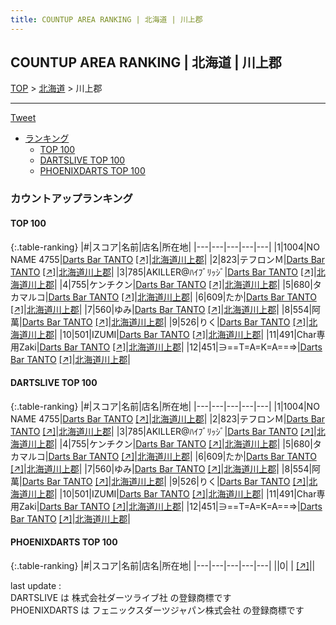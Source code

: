 ```yaml
---
title: COUNTUP AREA RANKING | 北海道 | 川上郡
---
```

## COUNTUP AREA RANKING | 北海道 | 川上郡

[TOP](/darts/rank/) > [北海道](/darts/rank/北海道/) > 川上郡

___

<a href="https://twitter.com/share?ref_src=twsrc%5Etfw" data-text="COUNTUP AREA RANKING | 北海道川上郡" class="twitter-share-button" data-hashtags="DARTSLIVE,PHOENIXDARTS,darts,ダーツ" data-show-count="false">Tweet</a>

* [ランキング](#カウントアップランキング)
    * [TOP 100](#top-100)
    * [DARTSLIVE TOP 100](#dartslive-top-100)
    * [PHOENIXDARTS TOP 100](#phoenixdarts-top-100)

### カウントアップランキング

#### TOP 100



{:.table-ranking}
|#|スコア|名前|店名|所在地|
|---|---|---|---|---|
|1|1004|<span class="rank-name-dl">NO NAME 4755</span>|<a href="/darts/rank/shops/59b68c0c9d8f84af25d56fb0e5c39bac.html">Darts Bar TANTO</a> <a href="https://search.dartslive.com/jp/shop/59b68c0c9d8f84af25d56fb0e5c39bac">[↗]</a>|<a href="/darts/rank/北海道/川上郡">北海道川上郡</a>|
|2|823|<span class="rank-name-dl">テフロンＭ</span>|<a href="/darts/rank/shops/59b68c0c9d8f84af25d56fb0e5c39bac.html">Darts Bar TANTO</a> <a href="https://search.dartslive.com/jp/shop/59b68c0c9d8f84af25d56fb0e5c39bac">[↗]</a>|<a href="/darts/rank/北海道/川上郡">北海道川上郡</a>|
|3|785|<span class="rank-name-dl">AKILLER@ﾊｲﾌﾞﾘｯｼﾞ</span>|<a href="/darts/rank/shops/59b68c0c9d8f84af25d56fb0e5c39bac.html">Darts Bar TANTO</a> <a href="https://search.dartslive.com/jp/shop/59b68c0c9d8f84af25d56fb0e5c39bac">[↗]</a>|<a href="/darts/rank/北海道/川上郡">北海道川上郡</a>|
|4|755|<span class="rank-name-dl">ケンチクン</span>|<a href="/darts/rank/shops/59b68c0c9d8f84af25d56fb0e5c39bac.html">Darts Bar TANTO</a> <a href="https://search.dartslive.com/jp/shop/59b68c0c9d8f84af25d56fb0e5c39bac">[↗]</a>|<a href="/darts/rank/北海道/川上郡">北海道川上郡</a>|
|5|680|<span class="rank-name-dl">タカマルコ</span>|<a href="/darts/rank/shops/59b68c0c9d8f84af25d56fb0e5c39bac.html">Darts Bar TANTO</a> <a href="https://search.dartslive.com/jp/shop/59b68c0c9d8f84af25d56fb0e5c39bac">[↗]</a>|<a href="/darts/rank/北海道/川上郡">北海道川上郡</a>|
|6|609|<span class="rank-name-dl">たか</span>|<a href="/darts/rank/shops/59b68c0c9d8f84af25d56fb0e5c39bac.html">Darts Bar TANTO</a> <a href="https://search.dartslive.com/jp/shop/59b68c0c9d8f84af25d56fb0e5c39bac">[↗]</a>|<a href="/darts/rank/北海道/川上郡">北海道川上郡</a>|
|7|560|<span class="rank-name-dl">ゆみ</span>|<a href="/darts/rank/shops/59b68c0c9d8f84af25d56fb0e5c39bac.html">Darts Bar TANTO</a> <a href="https://search.dartslive.com/jp/shop/59b68c0c9d8f84af25d56fb0e5c39bac">[↗]</a>|<a href="/darts/rank/北海道/川上郡">北海道川上郡</a>|
|8|554|<span class="rank-name-dl">阿萬</span>|<a href="/darts/rank/shops/59b68c0c9d8f84af25d56fb0e5c39bac.html">Darts Bar TANTO</a> <a href="https://search.dartslive.com/jp/shop/59b68c0c9d8f84af25d56fb0e5c39bac">[↗]</a>|<a href="/darts/rank/北海道/川上郡">北海道川上郡</a>|
|9|526|<span class="rank-name-dl">りく</span>|<a href="/darts/rank/shops/59b68c0c9d8f84af25d56fb0e5c39bac.html">Darts Bar TANTO</a> <a href="https://search.dartslive.com/jp/shop/59b68c0c9d8f84af25d56fb0e5c39bac">[↗]</a>|<a href="/darts/rank/北海道/川上郡">北海道川上郡</a>|
|10|501|<span class="rank-name-dl">IZUMI</span>|<a href="/darts/rank/shops/59b68c0c9d8f84af25d56fb0e5c39bac.html">Darts Bar TANTO</a> <a href="https://search.dartslive.com/jp/shop/59b68c0c9d8f84af25d56fb0e5c39bac">[↗]</a>|<a href="/darts/rank/北海道/川上郡">北海道川上郡</a>|
|11|491|<span class="rank-name-dl">Char専用Zaki</span>|<a href="/darts/rank/shops/59b68c0c9d8f84af25d56fb0e5c39bac.html">Darts Bar TANTO</a> <a href="https://search.dartslive.com/jp/shop/59b68c0c9d8f84af25d56fb0e5c39bac">[↗]</a>|<a href="/darts/rank/北海道/川上郡">北海道川上郡</a>|
|12|451|<span class="rank-name-dl">∋==T=A=K=A==⇒</span>|<a href="/darts/rank/shops/59b68c0c9d8f84af25d56fb0e5c39bac.html">Darts Bar TANTO</a> <a href="https://search.dartslive.com/jp/shop/59b68c0c9d8f84af25d56fb0e5c39bac">[↗]</a>|<a href="/darts/rank/北海道/川上郡">北海道川上郡</a>|


#### DARTSLIVE TOP 100



{:.table-ranking}
|#|スコア|名前|店名|所在地|
|---|---|---|---|---|
|1|1004|<span class="rank-name-dl">NO NAME 4755</span>|<a href="/darts/rank/shops/59b68c0c9d8f84af25d56fb0e5c39bac.html">Darts Bar TANTO</a> <a href="https://search.dartslive.com/jp/shop/59b68c0c9d8f84af25d56fb0e5c39bac">[↗]</a>|<a href="/darts/rank/北海道/川上郡">北海道川上郡</a>|
|2|823|<span class="rank-name-dl">テフロンＭ</span>|<a href="/darts/rank/shops/59b68c0c9d8f84af25d56fb0e5c39bac.html">Darts Bar TANTO</a> <a href="https://search.dartslive.com/jp/shop/59b68c0c9d8f84af25d56fb0e5c39bac">[↗]</a>|<a href="/darts/rank/北海道/川上郡">北海道川上郡</a>|
|3|785|<span class="rank-name-dl">AKILLER@ﾊｲﾌﾞﾘｯｼﾞ</span>|<a href="/darts/rank/shops/59b68c0c9d8f84af25d56fb0e5c39bac.html">Darts Bar TANTO</a> <a href="https://search.dartslive.com/jp/shop/59b68c0c9d8f84af25d56fb0e5c39bac">[↗]</a>|<a href="/darts/rank/北海道/川上郡">北海道川上郡</a>|
|4|755|<span class="rank-name-dl">ケンチクン</span>|<a href="/darts/rank/shops/59b68c0c9d8f84af25d56fb0e5c39bac.html">Darts Bar TANTO</a> <a href="https://search.dartslive.com/jp/shop/59b68c0c9d8f84af25d56fb0e5c39bac">[↗]</a>|<a href="/darts/rank/北海道/川上郡">北海道川上郡</a>|
|5|680|<span class="rank-name-dl">タカマルコ</span>|<a href="/darts/rank/shops/59b68c0c9d8f84af25d56fb0e5c39bac.html">Darts Bar TANTO</a> <a href="https://search.dartslive.com/jp/shop/59b68c0c9d8f84af25d56fb0e5c39bac">[↗]</a>|<a href="/darts/rank/北海道/川上郡">北海道川上郡</a>|
|6|609|<span class="rank-name-dl">たか</span>|<a href="/darts/rank/shops/59b68c0c9d8f84af25d56fb0e5c39bac.html">Darts Bar TANTO</a> <a href="https://search.dartslive.com/jp/shop/59b68c0c9d8f84af25d56fb0e5c39bac">[↗]</a>|<a href="/darts/rank/北海道/川上郡">北海道川上郡</a>|
|7|560|<span class="rank-name-dl">ゆみ</span>|<a href="/darts/rank/shops/59b68c0c9d8f84af25d56fb0e5c39bac.html">Darts Bar TANTO</a> <a href="https://search.dartslive.com/jp/shop/59b68c0c9d8f84af25d56fb0e5c39bac">[↗]</a>|<a href="/darts/rank/北海道/川上郡">北海道川上郡</a>|
|8|554|<span class="rank-name-dl">阿萬</span>|<a href="/darts/rank/shops/59b68c0c9d8f84af25d56fb0e5c39bac.html">Darts Bar TANTO</a> <a href="https://search.dartslive.com/jp/shop/59b68c0c9d8f84af25d56fb0e5c39bac">[↗]</a>|<a href="/darts/rank/北海道/川上郡">北海道川上郡</a>|
|9|526|<span class="rank-name-dl">りく</span>|<a href="/darts/rank/shops/59b68c0c9d8f84af25d56fb0e5c39bac.html">Darts Bar TANTO</a> <a href="https://search.dartslive.com/jp/shop/59b68c0c9d8f84af25d56fb0e5c39bac">[↗]</a>|<a href="/darts/rank/北海道/川上郡">北海道川上郡</a>|
|10|501|<span class="rank-name-dl">IZUMI</span>|<a href="/darts/rank/shops/59b68c0c9d8f84af25d56fb0e5c39bac.html">Darts Bar TANTO</a> <a href="https://search.dartslive.com/jp/shop/59b68c0c9d8f84af25d56fb0e5c39bac">[↗]</a>|<a href="/darts/rank/北海道/川上郡">北海道川上郡</a>|
|11|491|<span class="rank-name-dl">Char専用Zaki</span>|<a href="/darts/rank/shops/59b68c0c9d8f84af25d56fb0e5c39bac.html">Darts Bar TANTO</a> <a href="https://search.dartslive.com/jp/shop/59b68c0c9d8f84af25d56fb0e5c39bac">[↗]</a>|<a href="/darts/rank/北海道/川上郡">北海道川上郡</a>|
|12|451|<span class="rank-name-dl">∋==T=A=K=A==⇒</span>|<a href="/darts/rank/shops/59b68c0c9d8f84af25d56fb0e5c39bac.html">Darts Bar TANTO</a> <a href="https://search.dartslive.com/jp/shop/59b68c0c9d8f84af25d56fb0e5c39bac">[↗]</a>|<a href="/darts/rank/北海道/川上郡">北海道川上郡</a>|


#### PHOENIXDARTS TOP 100



{:.table-ranking}
|#|スコア|名前|店名|所在地|
|---|---|---|---|---|
||0|<span class="rank-name-dl"> </span>|<a href="/darts/rank/shops/.html"></a> <a href="">[↗]</a>|<a href="/darts/rank//"></a>|


<div class="footer border-top border-gray-light mt-5 pt-3 text-right text-gray">
    last update : <span style="font-weight: italic" id="foot_last_modified"></span><br />
    DARTSLIVE は 株式会社ダーツライブ社 の登録商標です<br />
    PHOENIXDARTS は フェニックスダーツジャパン株式会社 の登録商標です<br />
</div>

<script src="https://cdnjs.cloudflare.com/ajax/libs/jquery.tablesorter/2.31.3/js/jquery.tablesorter.min.js" integrity="sha512-qzgd5cYSZcosqpzpn7zF2ZId8f/8CHmFKZ8j7mU4OUXTNRd5g+ZHBPsgKEwoqxCtdQvExE5LprwwPAgoicguNg==" crossorigin="anonymous" referrerpolicy="no-referrer"></script>
<link rel="stylesheet" href="https://cdnjs.cloudflare.com/ajax/libs/jquery.tablesorter/2.31.3/css/theme.default.min.css" integrity="sha512-wghhOJkjQX0Lh3NSWvNKeZ0ZpNn+SPVXX1Qyc9OCaogADktxrBiBdKGDoqVUOyhStvMBmJQ8ZdMHiR3wuEq8+w==" crossorigin="anonymous" referrerpolicy="no-referrer" />
<script>
$(function() {
    $(".table-ranking").tablesorter({sortList:[[0, 0]]});
    $("#foot_last_modified").text(formatDate(new Date(document.lastModified), 'yyyy-MM-dd HH:mm:ss'));
});
</script>

<script async src="https://platform.twitter.com/widgets.js" charset="utf-8"></script>